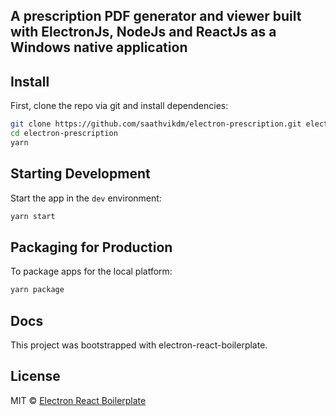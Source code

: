 <h2>
  A prescription PDF generator and viewer built with ElectronJs, NodeJs and ReactJs as a Windows native application
</h2>

## Install

First, clone the repo via git and install dependencies:

```bash
git clone https://github.com/saathvikdm/electron-prescription.git electron-prescription
cd electron-prescription
yarn
```

## Starting Development

Start the app in the `dev` environment:

```bash
yarn start
```

## Packaging for Production

To package apps for the local platform:

```bash
yarn package
```

## Docs

This project was bootstrapped with electron-react-boilerplate.

## License

MIT © [Electron React Boilerplate](https://github.com/electron-react-boilerplate)
